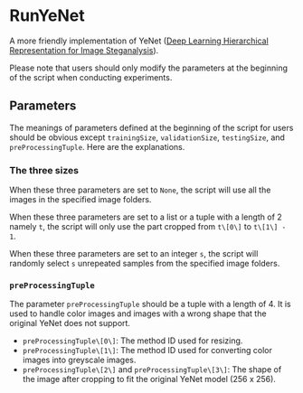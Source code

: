 # RunYeNet

A more friendly implementation of YeNet ([Deep Learning Hierarchical Representation for Image Steganalysis](https://ieeexplore.ieee.org/document/7937836/;jsessionid=7A552BE288B2A7C2BE750FFF124243A6)). 

Please note that users should only modify the parameters at the beginning of the script when conducting experiments. 

## Parameters

The meanings of parameters defined at the beginning of the script for users should be obvious except ``trainingSize``,  ``validationSize``, ``testingSize``, and ``preProcessingTuple``. Here are the explanations. 

### The three sizes

When these three parameters are set to ``None``, the script will use all the images in the specified image folders. 

When these three parameters are set to a list or a tuple with a length of 2 namely ``t``, the script will only use the part cropped from ``t\[0\]`` to ``t\[1\] - 1``. 

When these three parameters are set to an integer ``s``, the script will randomly select ``s`` unrepeated samples from the specified image folders. 

### ``preProcessingTuple``

The parameter ``preProcessingTuple`` should be a tuple with a length of 4. It is used to handle color images and images with a wrong shape that the original YeNet does not support. 

- ``preProcessingTuple\[0\]``: The method ID used for resizing.
- ``preProcessingTuple\[1\]``: The method ID used for converting color images into greyscale images.
- ``preProcessingTuple\[2\]`` and ``preProcessingTuple\[3\]``: The shape of the image after cropping to fit the original YeNet model (256 x 256). 
